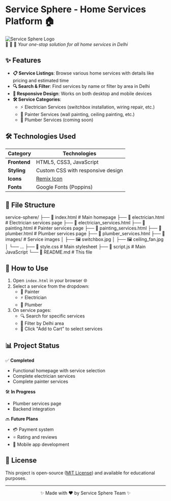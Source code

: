 # Service Sphere - Home Services Platform 🏠

![Service Sphere Logo](logo_2.jpeg)  
🔌 🎨 🚿 *Your one-stop solution for all home services in Delhi*

## ✨ Features

- **📋 Service Listings**: Browse various home services with details like pricing and estimated time
- **🔍 Search & Filter**: Find services by name or filter by area in Delhi
- **📱 Responsive Design**: Works on both desktop and mobile devices
- **🛠️ Service Categories**:
  - ⚡ Electrician Services (switchbox installation, wiring repair, etc.)
  - 🎨 Painter Services (wall painting, ceiling painting, etc.)
  - 🚰 Plumber Services (coming soon)

## 🛠️ Technologies Used

| Category       | Technologies |
|----------------|--------------|
| **Frontend**   | HTML5, CSS3, JavaScript |
| **Styling**    | Custom CSS with responsive design |
| **Icons**      | [Remix Icon](https://remixicon.com/) |
| **Fonts**      | Google Fonts (Poppins) |

## 📂 File Structure
service-sphere/
├── 📄 index.html # Main homepage
├── 📄 electrician.html # Electrician services page
├── 📄 electrician_services.html
├── 📄 painting.html # Painter services page
├── 📄 painting_services.html
├── 📄 plumber.html # Plumber services page
├── 📄 plumber_services.html
├── 📁 images/ # Service images
│ ├── 🖼️ switchbox.jpg
│ ├── 🖼️ ceiling_fan.jpg
│ └── ...
├── 📄 style.css # Main stylesheet
├── 📄 script.js # Main JavaScript
└── 📄 README.md # This file

## 🚀 How to Use

1. Open `index.html` in your browser 🌐
2. Select a service from the dropdown:
   - 🎨 Painter
   - ⚡ Electrician
   - 🚰 Plumber
3. On service pages:
   - 🔍 Search for specific services
   - 📍 Filter by Delhi area
   - 🛒 Click "Add to Cart" to select services

## 📊 Project Status

✅ **Completed**  
- Functional homepage with service selection  
- Complete electrician services  
- Complete painter services  

🛠️ **In Progress**  
- Plumber services page  
- Backend integration  

🔜 **Future Plans**  
- 💳 Payment system  
- ⭐ Rating and reviews  
- 📱 Mobile app development  

## 📜 License

This project is open-source ([MIT License](https://opensource.org/licenses/MIT)) and available for educational purposes.

---

<div align="center">
  ✨ Made with ❤️ by Service Sphere Team ✨
</div>
